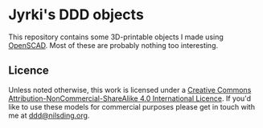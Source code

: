 # Jyrki's DDD objects

This repository contains some 3D-printable objects I made using [OpenSCAD].
Most of these are probably nothing too interesting.

## Licence

Unless noted otherwise, this work is licensed under a [Creative Commons
Attribution-NonCommercial-ShareAlike 4.0 International Licence][cc].  If you'd
like to use these models for commercial purposes please get in touch with me
at ddd@nilsding.org.

[OpenSCAD]: https://openscad.org/
[cc]: https://creativecommons.org/licenses/by-nc-sa/4.0/
